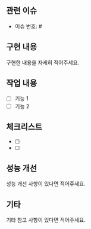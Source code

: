 ## 관련 이슈
- 이슈 번호: #

## 구현 내용
구현한 내용을 자세히 적어주세요.

## 작업 내용
- [ ] 기능 1
- [ ] 기능 2

## 체크리스트
- [ ] 
- [ ]

## 성능 개선
성능 개선 사항이 있다면 적어주세요.

## 기타
기타 참고 사항이 있다면 적어주세요.
